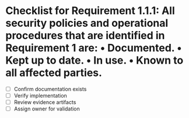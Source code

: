 # Checklist for Requirement 1.1.1: All security policies and operational procedures that are identified in Requirement 1 are: • Documented. • Kept up to date. • In use. • Known to all affected parties.

- [ ] Confirm documentation exists
- [ ] Verify implementation
- [ ] Review evidence artifacts
- [ ] Assign owner for validation
